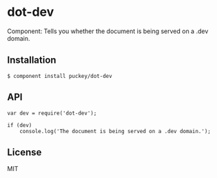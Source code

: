 
# dot-dev

  Component: Tells you whether the document is being served on a .dev domain.

## Installation

    $ component install puckey/dot-dev

## API

    var dev = require('dot-dev');
    
    if (dev)
        console.log('The document is being served on a .dev domain.');

## License

  MIT
